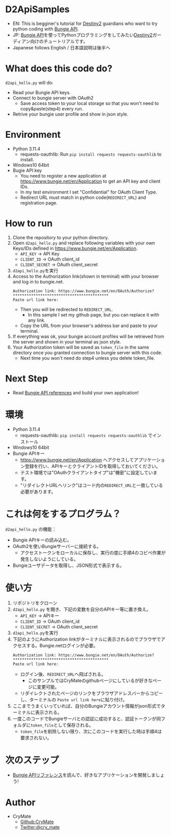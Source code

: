 # D2ApiSamples
- EN: This is begginer's tutorial for [Destiny2](https://www.bungie.net/7/en/Destiny) guardians who want to try python coding with [Bungie API](https://bungie-net.github.io/multi/index.html).
- JP: [Bungie API](https://bungie-net.github.io/multi/index.html)を使ってPythonプログラミングをしてみたい[Destiny2](https://www.bungie.net/7/ja/Destiny)ガーディアン向けのチュートリアルです。
- Japanese follows English / 日本語説明は後半へ

# What does this code do?


`d2api_hello.py` will do:
- Read your Bungie API keys.
- Connect to bungie server with OAuth2
    - Save access token to your local storage so that you won't need to copy&paste(step4) every run.
- Retrive your bungie user profile and show in json style.

# Environment
- Python 3.11.4
    - requests-oauthlib: Run `pip install requests requests-oauthlib` to install.
- Windows10 64bit
- Bugie API key
    - You need to register a new application at https://www.bungie.net/en/Application to get an API key and client IDs.
    - In my test environment I set "Confidential" for OAuth Client Type.
    - Redirect URL must match in python code(`REDIRECT_URL`) and registration page.

# How to run
1. Clone the repository to your python directory.
2. Open `d2api_hello.py` and replace following variables with your own Keys/IDs defined in https://www.bungie.net/en/Application.
    - `API_KEY`       -> API Key
    - `CLIENT_ID`     -> OAuth client_id
    - `CLIENT_SECRET` -> OAuth client_secret
3. `d2api_hello.py`を実行
4. Access to the Authorization link(shown in terminal) with your browser and log in to bungie.net.
    ```
    Authorization link: https://www.bungie.net/en/OAuth/Authorize?******************************************
    Paste url link here:
    ```
    - Then you will be redirected to `REDIRECT_URL`.
        - In this sample I set my github page, but you can replace it with any link.
    - Copy the URL from your browser's address bar and paste to your terminal.
5. If everything was ok, your bungie account profiles will be retrieved from the server and shown in your terminal as json style.
6. Your Authorization token will be saved as `token_file` in the same directory once you granted connection to bungie server with this code.
    - Next time you won't need do step4 unless you delete token_file.

# Next Step
- Read [Bungie API references](https://bungie-net.github.io/multi/index.html) and build your own application!

# 環境
- Python 3.11.4
    - requests-oauthlib: `pip install requests requests-oauthlib` でインストール
- Windows10 64bit
- Bungie APIキー
    - https://www.bungie.net/en/Application へアクセスしてアプリケーション登録を行い、APIキーとクライアントIDを取得しておいてください。
    - テスト環境では"OAuthクライアントタイプ"は"機密"に設定しています。
    - "リダイレクトURLへリンク"はコード内の`REDIRECT_URL`と一致している必要があります。

# これは何をするプログラム？
`d2api_hello.py` の機能：
- Bungie APIキーの読み込む。
- OAuth2を使いBungieサーバーに接続する。
    - アクセストークンをローカルに保存し、実行の度に手順4のコピペ作業が発生しないようにしている。
- Bungieユーザデータを取得し、JSON形式で表示する。

# 使い方
1. リポジトリをクローン
2. `d2api_hello.py` を開き、下記の変数を自分のAPIキー等に置き換え。
    - `API_KEY`       -> APIキー
    - `CLIENT_ID`     -> OAuth client_id
    - `CLIENT_SECRET` -> OAuth client_secret
3. `d2api_hello.py`を実行
4. 下記のようにAuthorization linkがターミナルに表示されるのでブラウザでアクセスする。Bungie.netログインが必要。
    ```
    Authorization link: https://www.bungie.net/en/OAuth/Authorize?******************************************
    Paste url link here:
    ```
    - ログイン後、`REDIRECT_URL`へ飛ばされる。
        - このサンプルではCryMateのgithubページにしているが好きなページに変更可能。
    - リダイレクトされたページのリンクをブラウザアドレスバーからコピーし、ターミナルの `Paste url link here`に貼り付け。
5. ここまでうまくいっていれば、自分のBungieアカウント情報がjson形式でターミナルに表示される。
6. 一度このコードでBungieサーバとの認証に成功すると、認証トークンが同フォルダに`token_file`として保存される。
    - `token_file`を削除しない限り、次にこのコードを実行した時は手順4は要求されない。

# 次のステップ
- [Bungie APIリファレンス](https://bungie-net.github.io/multi/index.html)を読んで、好きなアプリケーションを開発しましょう!

# Author
- CryMate
    - [Github:CryMate](https://github.com/CryMate)
    - [Twitter:@cry_mate](https://twitter.com/cry_mate)